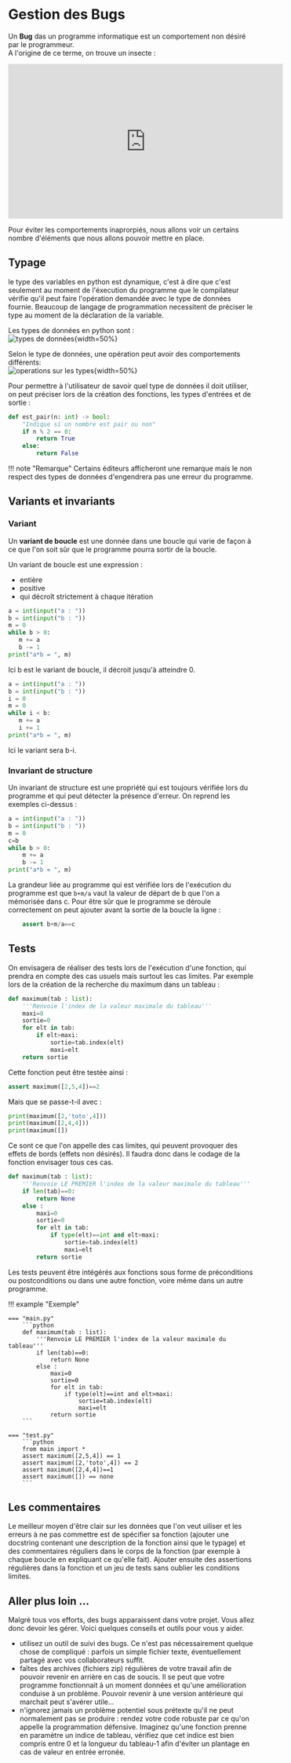 # Gestion des Bugs
Un **Bug** das un programme informatique est un comportement non désiré par le programmeur.  
A l'origine de ce terme, on trouve un insecte :
<iframe width="560" height="315" src="https://www.youtube.com/embed/qE0QFxNiQLI" title="YouTube video player" frameborder="0" allow="accelerometer; autoplay; clipboard-write; encrypted-media; gyroscope; picture-in-picture" allowfullscreen></iframe>

Pour éviter les comportements inaprorpiés, nous allons voir un certains nombre d'éléments que nous allons pouvoir mettre en place.  
## Typage
le type des variables en python est dynamique, c'est à dire que c'est seulement au moment de l'éxecution du programme que le compilateur vérifie qu'il peut faire l'opération demandée avec le type de données fournie. Beaucoup de langage de programmation necessitent de préciser le type au moment de la déclaration de la variable.

Les types de données en python sont :   
![types de données](img/type_donnees.PNG){width=50%}

Selon le type de données, une opération peut avoir des comportements différents:   
![operations sur les types](img/addition_types.PNG){width=50%}

Pour permettre à l'utilisateur de savoir quel type de données il doit utiliser, on peut préciser lors de la création des fonctions, les types d'entrées et de sortie : 
```python
def est_pair(n: int) -> bool:
    "Indique si un nombre est pair ou non"
    if n % 2 == 0:
        return True
    else:
        return False
```

!!! note "Remarque"
	Certains éditeurs afficheront une remarque mais le non respect des types de données d'engendrera pas une erreur du programme.

## Variants et invariants
### Variant
Un **variant de boucle** est une donnée dans une boucle qui varie de façon à ce que l'on soit sûr que le programme pourra sortir de la boucle. 

Un variant de boucle est une expression :

- entière
- positive
- qui décroît strictement à chaque itération

```python
a = int(input("a : "))
b = int(input("b : "))
m = 0
while b > 0:
   m += a
   b -= 1
print("a*b = ", m)
```
Ici b est le variant de boucle, il décroit jusqu'à atteindre 0.

```python
a = int(input("a : "))
b = int(input("b : "))
i = 0
m = 0
while i < b:
   m += a
   i += 1
print("a*b = ", m)
```
Ici le variant sera b-i.

### Invariant de structure
Un invariant de structure est une propriété qui est toujours vérifiée lors du programme et qui peut détecter la présence d'erreur.
On reprend les exemples ci-dessus :
```python
a = int(input("a : "))
b = int(input("b : "))
m = 0
c=b
while b > 0:
    m += a
    b -= 1
print("a*b = ", m)
```
La grandeur liée au programme qui est vérifiée lors de l'exécution du programme est que `b+m/a` vaut la valeur de départ de b que l'on a mémorisée dans c.
Pour être sûr que le programme se déroule correctement on peut ajouter avant la sortie de la boucle la ligne :
```python
    assert b+m/a==c
```

## Tests
On envisagera de réaliser des tests lors de l'exécution d'une fonction, qui prendra en compte des cas usuels mais surtout les cas limites.
Par exemple lors de la création de la recherche du maximum dans un tableau :
```python
def maximum(tab : list):
	'''Renvoie l'index de la valeur maximale du tableau'''
	maxi=0
	sortie=0
	for elt in tab:
		if elt>maxi:
			sortie=tab.index(elt)
			maxi=elt
	return sortie
```
Cette fonction peut être testée ainsi :
```python
assert maximum([2,5,4])==2
```
Mais que se passe-t-il avec :
```python
print(maximum([2,'toto',4]))
print(maximum([2,4,4]))
print(maximum([])
```
Ce sont ce que l'on appelle des cas limites, qui peuvent provoquer des effets de bords (effets non désirés). Il faudra donc dans le codage de la fonction envisager tous ces cas.

```python
def maximum(tab : list):
	'''Renvoie LE PREMIER l'index de la valeur maximale du tableau'''
	if len(tab)==0:
		return None
	else :
		maxi=0
		sortie=0
		for elt in tab:
			if type(elt)==int and elt>maxi:
				sortie=tab.index(elt)
				maxi=elt
		return sortie
```
Les tests peuvent être intégérés aux fonctions sous forme de préconditions ou postconditions ou dans une autre fonction, voire même dans un autre programme.

!!! example "Exemple"

	=== "main.py"
		```python
		def maximum(tab : list):
			'''Renvoie LE PREMIER l'index de la valeur maximale du tableau'''
			if len(tab)==0:
				return None
			else :
				maxi=0
				sortie=0
				for elt in tab:
					if type(elt)==int and elt>maxi:
						sortie=tab.index(elt)
						maxi=elt
				return sortie
		```

	=== "test.py"
		```python
		from main import *
		assert maximum([2,5,4]) == 1
		assert maximum([2,'toto',4]) == 2
		assert maximum([2,4,4])==1
		assert maximum([]) == none
		``` 

## Les commentaires
Le meilleur moyen d'être clair sur les données que l'on veut uiliser et les erreurs à ne pas commettre est de spécifier sa fonction (ajouter une docstring contenant une description de la fonction ainsi que le typage) et des commentaires réguliers dans le corps de la fonction (par exemple à chaque boucle en expliquant ce qu'elle fait). Ajouter ensuite des assertions régulières dans la fonction et un jeu de tests sans oublier les conditions limites.  

## Aller plus loin ...
Malgré tous vos efforts, des bugs apparaissent dans votre projet. Vous allez donc devoir les gérer. Voici quelques conseils et outils pour vous y aider.

 - utilisez un outil de suivi des bugs. Ce n'est pas nécessairement quelque chose de compliqué : parfois un simple fichier texte, éventuellement partagé avec vos collaborateurs suffit.
 - faîtes des archives (fichiers zip) régulières de votre travail afin de pouvoir revenir en arrière en cas de soucis. Il se peut que votre programme fonctionnait à un moment données et qu'une amélioration conduise à un problème. Pouvoir revenir à une version antérieure qui marchait peut s'avérer utile...
 - n'ignorez jamais un problème potentiel sous prétexte qu'il ne peut normalement pas se produire : rendez votre code robuste par ce qu'on appelle la programmation défensive. Imaginez qu'une fonction prenne en paramètre un indice de tableau, vérifiez que cet indice est bien compris entre 0 et la longueur du tableau-1 afin d'éviter un plantage en cas de valeur en entrée erronée.
